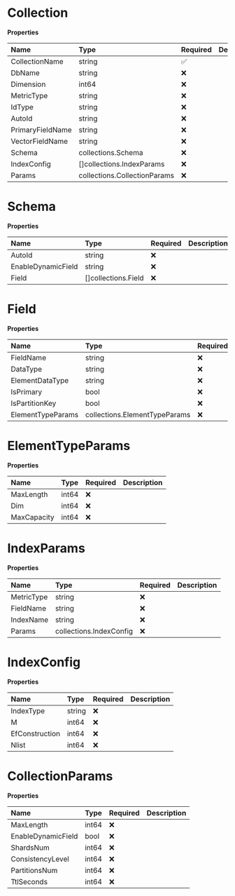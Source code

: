 # Collection

**Properties**

| Name             | Type                                       | Required | Description |
| :--------------- | :----------------------------------------- | :------- | :---------- |
| CollectionName   | string                                     | ✅       |             |
| DbName           | string                                     | ❌       |             |
| Dimension        | int64                                      | ❌       |             |
| MetricType       | string                                     | ❌       |             |
| IdType           | string                                     | ❌       |             |
| AutoId           | string                                     | ❌       |             |
| PrimaryFieldName | string                                     | ❌       |             |
| VectorFieldName  | string                                     | ❌       |             |
| Schema           | collections.Schema                         | ❌       |             |
| IndexConfig      | []collections.IndexParams | ❌       |             |
| Params           | collections.CollectionParams        | ❌       |             |

# Schema

**Properties**

| Name               | Type                 | Required | Description |
| :----------------- | :------------------- | :------- | :---------- |
| AutoId             | string               | ❌       |             |
| EnableDynamicField | string               | ❌       |             |
| Field             | []collections.Field | ❌       |             |

# Field

**Properties**

| Name              | Type                          | Required | Description |
| :---------------- | :---------------------------- | :------- | :---------- |
| FieldName         | string                        | ❌       |             |
| DataType          | string                        | ❌       |             |
| ElementDataType   | string                        | ❌       |             |
| IsPrimary         | bool                          | ❌       |             |
| IsPartitionKey    | bool                          | ❌       |             |
| ElementTypeParams | collections.ElementTypeParams | ❌       |             |

# ElementTypeParams

**Properties**

| Name        | Type  | Required | Description |
| :---------- | :---- | :------- | :---------- |
| MaxLength   | int64 | ❌       |             |
| Dim         | int64 | ❌       |             |
| MaxCapacity | int64 | ❌       |             |

# IndexParams

**Properties**

| Name       | Type                           | Required | Description |
| :--------- | :----------------------------- | :------- | :---------- |
| MetricType | string                         | ❌       |             |
| FieldName  | string                         | ❌       |             |
| IndexName  | string                         | ❌       |             |
| Params     | collections.IndexConfig | ❌       |             |

# IndexConfig

**Properties**

| Name           | Type   | Required | Description |
| :------------- | :----- | :------- | :---------- |
| IndexType      | string | ❌       |             |
| M              | int64  | ❌       |             |
| EfConstruction | int64  | ❌       |             |
| Nlist          | int64  | ❌       |             |

# CollectionParams

**Properties**

| Name               | Type  | Required | Description |
| :----------------- | :---- | :------- | :---------- |
| MaxLength          | int64 | ❌       |             |
| EnableDynamicField | bool  | ❌       |             |
| ShardsNum          | int64 | ❌       |             |
| ConsistencyLevel   | int64 | ❌       |             |
| PartitionsNum      | int64 | ❌       |             |
| TtlSeconds         | int64 | ❌       |             |

<!-- This file was generated by liblab | https://liblab.com/ -->
